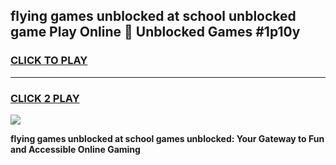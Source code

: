 
## flying games unblocked at school unblocked game Play Online 👋 Unblocked Games #1p10y
<h3>
<a href="https://premium.freeplayer.one?title=flying_games_unblocked_at_school&ref=21F">CLICK TO PLAY</a></h3>
<hr>

<h3>
<a href="https://premium.freeplayer.one?title=flying_games_unblocked_at_school&ref=21F">CLICK 2 PLAY</a>
  
</h3>

<a href="https://premium.freeplayer.one?title=flying_games_unblocked_at_school&ref=21F/"><img src="https://clearcache.store/games.png"></a>


**flying games unblocked at school games unblocked: Your Gateway to Fun and Accessible Online Gaming**
